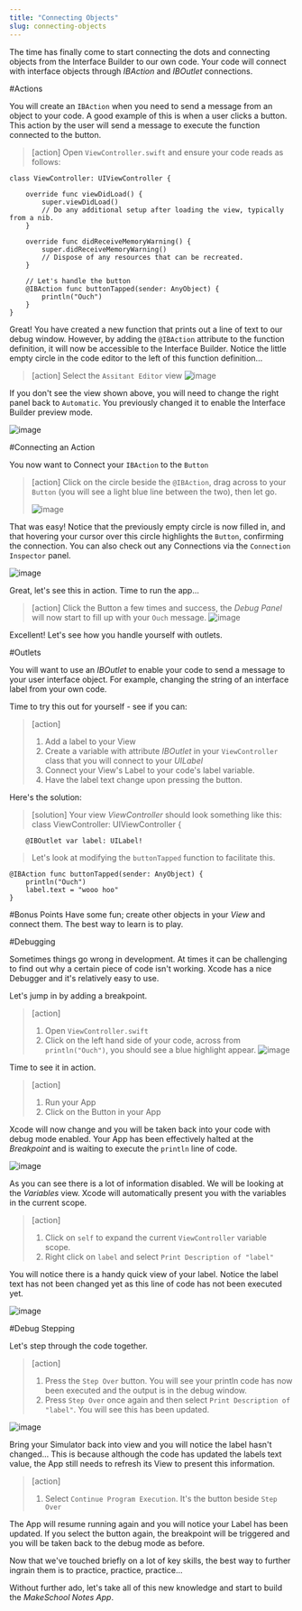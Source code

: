 ```yaml
---
title: "Connecting Objects"
slug: connecting-objects
---     
```


The time has finally come to start connecting the dots and connecting objects from the Interface Builder to our own code. 
Your code will connect with interface objects through *IBAction* and *IBOutlet* connections.

#Actions

You will create an `IBAction` when you need to send a message from an object to your code. A good example of this is when a user clicks a button.  This action by the user
will send a message to execute the function connected to the button. 

> [action]
> Open `ViewController.swift` and ensure your code reads as follows:
> 
>
    class ViewController: UIViewController {
>
        override func viewDidLoad() {
            super.viewDidLoad()
            // Do any additional setup after loading the view, typically from a nib.
        }
>    
        override func didReceiveMemoryWarning() {
            super.didReceiveMemoryWarning()
            // Dispose of any resources that can be recreated.
        }
>    
        // Let's handle the button
        @IBAction func buttonTapped(sender: AnyObject) {
            println("Ouch")
        }
    }

Great! You have created a new function that prints out a line of text to our debug window. However, by adding the `@IBAction` attribute to the function definition, it will now be accessible 
to the Interface Builder.  Notice the little empty circle in the code editor to the left of this function definition...

> [action]
> Select the `Assitant Editor` view
> ![image](ibaction_connection_1.png)

If you don't see the view shown above, you will need to change the right panel back to `Automatic`. You previously changed it to enable the Interface Builder preview mode.

![image](automatic_view.png)

#Connecting an Action

You now want to Connect your `IBAction` to the `Button`
 
> [action]
> Click on the circle beside the `@IBAction`, drag across to your `Button` (you will see a light blue line between the two), then let go.
>
> ![image](ibaction_connection_2.png)

That was easy! Notice that the previously empty circle is now filled in, and that hovering your cursor over this circle highlights the `Button`, confirming the connection.
You can also check out any Connections via the `Connection Inspector` panel.

![image](connection_inspector_1.png)

Great, let's see this in action.  Time to run the app...

> [action]
> Click the Button a few times and success, the *Debug Panel* will now start to fill up with your `Ouch` message.
> ![image](debug_1.png)

Excellent! Let's see how you handle yourself with outlets.

#Outlets

You will want to use an *IBOutlet* to enable your code to send a message to your user interface object. For example, changing the string of an interface label from your own code.

Time to try this out for yourself - see if you can:

> [action]
>
> 1. Add a label to your View 
> 2. Create a variable with attribute *IBOutlet* in your `ViewController` class that you will connect to your *UILabel*
> 3. Connect your View's Label to your code's label variable.
> 4. Have the label text change upon pressing the button.

Here's the solution:

> [solution]
> Your view *ViewController* should look something like this:
    class ViewController: UIViewController {
>        
        @IBOutlet var label: UILabel!
>
> Let's look at modifying the `buttonTapped` function to facilitate this.
>
    @IBAction func buttonTapped(sender: AnyObject) {
        println("Ouch")
        label.text = "wooo hoo"
    }
>

#Bonus Points
Have some fun; create other objects in your *View* and connect them. The best way to learn is to play.

#Debugging

Sometimes things go wrong in development. At times it can be challenging to find out why a certain piece of code isn't working.  Xcode has a nice Debugger and it's relatively easy to use.

Let's jump in by adding a breakpoint.

> [action]
>
> 1. Open `ViewController.swift`
> 2. Click on the left hand side of your code, across from `println("Ouch")`, you should see a blue highlight appear.
>![image](breakpoint_1.png)

Time to see it in action. 

> [action]
>
> 1. Run your App
> 2. Click on the Button in your App

Xcode will now change and you will be taken back into your code with debug mode enabled.  Your App has been effectively halted at the *Breakpoint* and is waiting to execute the `println` line of code.

![image](debug_view_1.png)

As you can see there is a lot of information disabled. We will be looking at the *Variables* view. Xcode will automatically present you with the variables in the current scope.

> [action]
>
> 1. Click on `self` to expand the current `ViewController` variable scope.
> 2. Right click on `label` and select `Print Description of "label"`

You will notice there is a handy quick view of your label. Notice the label text has not been changed yet as this line of code has not been executed yet.

![image](debug_2.png)

#Debug Stepping

Let's step through the code together.

> [action]
>
> 1. Press the `Step Over` button.  You will see your println code has now been executed and the output is in the debug window.
> 2. Press `Step Over` once again and then select `Print Description of "label"`. You will see this has been updated.

![image](debug_view_2.png)

Bring your Simulator back into view and you will notice the label hasn't changed...
This is because although the code has updated the labels text value, the App still needs to refresh its View to present this information.

> [action]
>
> 1. Select `Continue Program Execution`. It's the button beside `Step Over`

The App will resume running again and you will notice your Label has been updated.  If you select the button again, the breakpoint will 
be triggered and you will be taken back to the debug mode as before.

Now that we've touched briefly on a lot of key skills, the best way to further ingrain them is to practice, practice, practice...

Without further ado, let's take all of this new knowledge and start to build the *MakeSchool Notes App*.
